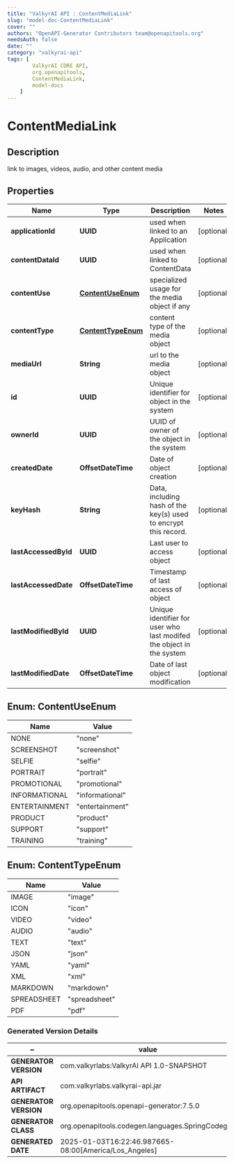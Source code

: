 ```yaml
---
title: "ValkyrAI API : ContentMediaLink"
slug: "model-doc-ContentMediaLink"
cover: ""
authors: "OpenAPI-Generator Contributors team@openapitools.org"
needsAuth: false
date: ""
category: "valkyrai-api"
tags: [
        ValkyrAI CORE API,
        org.openapitools,
        ContentMediaLink,
        model-docs
    ]
---
```


# ContentMediaLink


## Description
link to images, videos, audio, and other content media

## Properties

| Name | Type | Description | Notes |
|------------ | ------------- | ------------- | -------------|
|**applicationId** | **UUID** | used when linked to an Application |  [optional] |
|**contentDataId** | **UUID** | used when linked to ContentData |  [optional] |
|**contentUse** | [**ContentUseEnum**](#ContentUseEnum) | specialized usage for the media object if any |  [optional] |
|**contentType** | [**ContentTypeEnum**](#ContentTypeEnum) | content type of the media object |  [optional] |
|**mediaUrl** | **String** | url to the media object |  [optional] |
|**id** | **UUID** | Unique identifier for object in the system |  [optional] |
|**ownerId** | **UUID** | UUID of owner of the object in the system |  [optional] |
|**createdDate** | **OffsetDateTime** | Date of object creation |  [optional] |
|**keyHash** | **String** | Data, including hash of the key(s) used to encrypt this record. |  [optional] |
|**lastAccessedById** | **UUID** | Last user to access object |  [optional] |
|**lastAccessedDate** | **OffsetDateTime** | Timestamp of last access of object |  [optional] |
|**lastModifiedById** | **UUID** | Unique identifier for user who last modifed the object in the system |  [optional] |
|**lastModifiedDate** | **OffsetDateTime** | Date of last object modification |  [optional] |



## Enum: ContentUseEnum

| Name | Value |
|---- | -----|
| NONE | &quot;none&quot; |
| SCREENSHOT | &quot;screenshot&quot; |
| SELFIE | &quot;selfie&quot; |
| PORTRAIT | &quot;portrait&quot; |
| PROMOTIONAL | &quot;promotional&quot; |
| INFORMATIONAL | &quot;informational&quot; |
| ENTERTAINMENT | &quot;entertainment&quot; |
| PRODUCT | &quot;product&quot; |
| SUPPORT | &quot;support&quot; |
| TRAINING | &quot;training&quot; |



## Enum: ContentTypeEnum

| Name | Value |
|---- | -----|
| IMAGE | &quot;image&quot; |
| ICON | &quot;icon&quot; |
| VIDEO | &quot;video&quot; |
| AUDIO | &quot;audio&quot; |
| TEXT | &quot;text&quot; |
| JSON | &quot;json&quot; |
| YAML | &quot;yaml&quot; |
| XML | &quot;xml&quot; |
| MARKDOWN | &quot;markdown&quot; |
| SPREADSHEET | &quot;spreadsheet&quot; |
| PDF | &quot;pdf&quot; |


### Generated Version Details

~ | value
------------- | -------------
**GENERATOR VERSION** | com.valkyrlabs:ValkyrAI API 1.0-SNAPSHOT
**API ARTIFACT** | com.valkyrlabs.valkyrai-api.jar
**GENERATOR VERSION** | org.openapitools.openapi-generator:7.5.0
**GENERATOR CLASS** | org.openapitools.codegen.languages.SpringCodegen
**GENERATED DATE** | 2025-01-03T16:22:46.987665-08:00[America/Los_Angeles]
